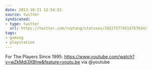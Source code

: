 ```yaml
---
date: 2013-10-21 12:54:52
source: twitter
syndicated:
- type: twitter
  url: https://twitter.com/roytang/statuses/392272774514757634/
tags:
- gaming
- playstation
---
```


For The Players Since 1995: https://www.youtube.com/watch?v=wZkMdi3XBhw&feature=youtu.be via @youtube